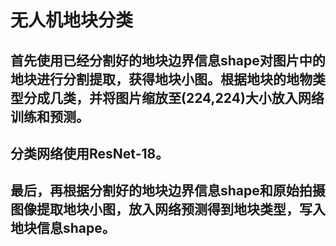 # 无人机地块分类
## 首先使用已经分割好的地块边界信息shape对图片中的地块进行分割提取，获得地块小图。根据地块的地物类型分成几类，并将图片缩放至(224,224)大小放入网络训练和预测。
## 分类网络使用ResNet-18。
## 最后，再根据分割好的地块边界信息shape和原始拍摄图像提取地块小图，放入网络预测得到地块类型，写入地块信息shape。